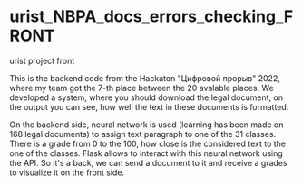 # urist_NBPA_docs_errors_checking_FRONT
urist project front

This is the backend code from the Hackaton "Цифровой прорыв" 2022, where my team got the 7-th place between the 20 avalable places. We developed a system, where you should download the legal document, on the output you can see, how well the text in these documents is formatted.

On the backend side, neural network is used (learning has been made on 168 legal documents) to assign text paragraph to one of the 31 classes. There is a grade from 0 to the 100, how close is the considered text to the one of the classes. Flask allows to interact with this neural network using the API. So it's a back, we can send a document to it and receive a grades to visualize it on the front side.
